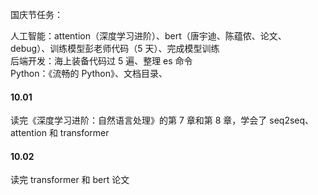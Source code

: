 
国庆节任务：  

人工智能：attention（深度学习进阶）、bert（唐宇迪、陈蕴侬、论文、debug）、训练模型彭老师代码（5 天）、完成模型训练    
后端开发：海上装备代码过 5 遍、整理 es 命令  
Python：《流畅的 Python》、文档目录、


#### 10.01  

读完《深度学习进阶：自然语言处理》的第 7 章和第 8 章，学会了 seq2seq、attention 和 transformer  


#### 10.02  

读完 transformer 和 bert 论文  



